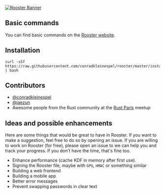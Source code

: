 [![Rooster Banner](http://conradk.com/rooster/images/rooster-banner.png)](http://conradk.com/rooster/)

## Basic commands

You can find basic commands on the [Rooster website](http://conradk.com/rooster/).

## Installation

```shell
curl -sSf https://raw.githubusercontent.com/conradkleinespel/rooster/master/install | bash
```

## Contributors

- [@conradkleinespel](https://github.com/conradkleinespel)
- [@jaezun](https://github.com/jaezun)
- Awesome people from the Rust community at the [Rust Paris](http://www.meetup.com/Rust-Paris/) meetup

## Ideas and possible enhancements

Here are some things that would be great to have in Rooster. If you want to make a suggestion, feel free to do so by opening an issue. If you are willing to work on Rooster (for free), please open an issue to we can help you and track your progress. If you don't have the time, that's fine too.

- Enhance performance (cache KDF in memory after first use).
- Signing the Rooster file, maybe with `GPG`, `HMAC` or something similar
- Building a web frontend
- Building a mobile app
- Better error messages
- Prevent swapping passwords in clear text
